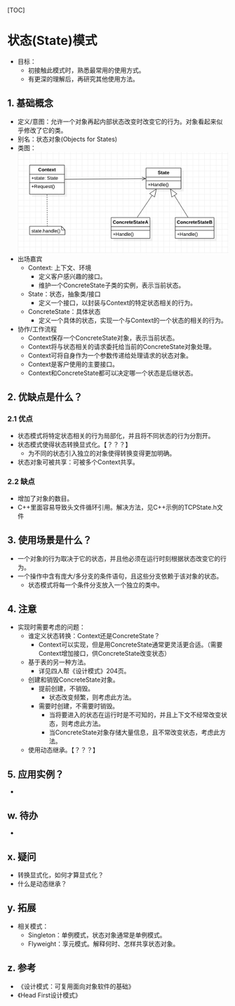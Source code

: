 [TOC]

# 状态(State)模式
* 目标：
    * 初接触此模式时，熟悉最常用的使用方式。
    * 有更深的理解后，再研究其他使用方法。
## 1. 基础概念
* 定义/意图：允许一个对象再起内部状态改变时改变它的行为。对象看起来似乎修改了它的类。
* 别名：状态对象(Objects for States)
* 类图：
![类图](./ClassDiagram.png)
* 出场嘉宾
    * Context: 上下文、环境
        * 定义客户感兴趣的接口。
        * 维护一个ConcreteState子类的实例，表示当前状态。
    * State：状态，抽象类/接口
        * 定义一个接口，以封装与Context的特定状态相关的行为。
    * ConcreteState：具体状态
        * 定义一个具体的状态，实现一个与Context的一个状态的相关的行为。
* 协作/工作流程
    * Context保存一个ConcreteState对象，表示当前状态。
    * Context将与状态相关的请求委托给当前的ConcreteState对象处理。
    * Context可将自身作为一个参数传递给处理请求的状态对象。
    * Context是客户使用的主要接口。
    * Context和ConcreteState都可以决定哪一个状态是后继状态。

## 2. 优缺点是什么？
### 2.1 优点
* 状态模式将特定状态相关的行为局部化，并且将不同状态的行为分割开。
* 状态模式使得状态转换显式化。【？？？】
    * 为不同的状态引入独立的对象使得转换变得更加明确。
* 状态对象可被共享：可被多个Context共享。

### 2.2 缺点
* 增加了对象的数目。
* C++里面容易导致头文件循环引用。解决方法，见C++示例的TCPState.h文件

## 3. 使用场景是什么？
* 一个对象的行为取决于它的状态，并且他必须在运行时刻根据状态改变它的行为。
* 一个操作中含有庞大/多分支的条件语句，且这些分支依赖于该对象的状态。
    * 状态模式将每一个条件分支放入一个独立的类中。

## 4. 注意
* 实现时需要考虑的问题：
    * 谁定义状态转换：Context还是ConcreteState？
        * Context可以实现，但是用ConcreteState通常更灵活更合适。（需要Context增加接口，供ConcreteState改变状态）
    * 基于表的另一种方法。
        * 详见四人帮《设计模式》204页。
    * 创建和销毁ConcreteState对象。
        * 提前创建，不销毁。
            * 状态改变频繁，则考虑此方法。
        * 需要时创建，不需要时销毁。
            * 当将要进入的状态在运行时是不可知的，并且上下文不经常改变状态，则考虑此方法。
            * 当ConcreteState对象存储大量信息，且不常改变状态，考虑此方法。
    * 使用动态继承。【？？？】

## 5. 应用实例？
* 

## w. 待办
* 

## x. 疑问
* 转换显式化，如何才算显式化？
* 什么是动态继承？

## y. 拓展
* 相关模式：
    * Singleton：单例模式，状态对象通常是单例模式。
    * Flyweight：享元模式。解释何时、怎样共享状态对象。

## z. 参考
* 《设计模式：可复用面向对象软件的基础》
* 《Head First设计模式》

